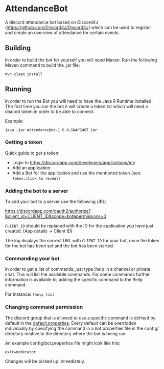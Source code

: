 # AttendanceBot
A discord attendance bot based on Discord4J (https://github.com/Discord4J/Discord4J) which can be used to register and create an overview of attendance for certain events.

## Building
In order to build the bot for yourself you will need Maven. Run the following Maven command to build the .jar file:
```
mvn clean install
```
## Running
In order to run the Bot you will need to have the Java 8 Runtime installed. The first time you run the bot it will
create a token.txt which will need a discord token in order to be able to connect.

Example:
```
java -jar AttendanceBot-1.0.0-SNAPSHOT.jar
```

### Getting a token
Quick guide to get a token:

- Login to https://discordapp.com/developers/applications/me
- Add an application
- Add a Bot for the application and use the mentioned token (see: `Token:click to reveal`)

### Adding the bot to a server
To add your bot to a server use the following URL:

https://discordapp.com/oauth2/authorize?&client_id=CLIENT_ID&scope=bot&permissions=0

`CLIENT_ID` should be replaced with the ID for the application you have just created. (App details -> Client ID)

The log displays the correct URL with `CLIENT_ID` for your bot, once the token for the bot has been set and the bot has been started.

### Commanding your bot
In order to get a list of commands, just type !help in a channel or private chat. This will list the available 
commands. For some commands further information is available bij adding the specific command to the !help command.

For instance: ```!help list``` 

### Changing command permission
The discord group that is allowed to use a specific command is defined by default in the
 [default.properties](attendance-bot/src/main/resources/default.properties). Every default can be overridden 
 individually by specifying the command in a bot.properties file in the config/ directory relative to the directory 
 where the bot is being ran.
 
 An example config/bot.properties file might look like this:
 
   ```exit=moderator```

Changes will be picked up immediately.